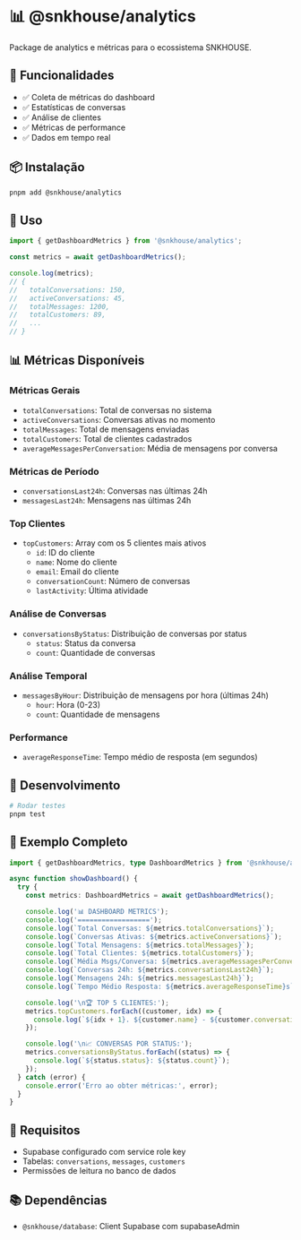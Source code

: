 # 📊 @snkhouse/analytics

Package de analytics e métricas para o ecossistema SNKHOUSE.

## 🎯 Funcionalidades

- ✅ Coleta de métricas do dashboard
- ✅ Estatísticas de conversas
- ✅ Análise de clientes
- ✅ Métricas de performance
- ✅ Dados em tempo real

## 📦 Instalação

```bash
pnpm add @snkhouse/analytics
```

## 🚀 Uso

```typescript
import { getDashboardMetrics } from '@snkhouse/analytics';

const metrics = await getDashboardMetrics();

console.log(metrics);
// {
//   totalConversations: 150,
//   activeConversations: 45,
//   totalMessages: 1200,
//   totalCustomers: 89,
//   ...
// }
```

## 📊 Métricas Disponíveis

### Métricas Gerais
- `totalConversations`: Total de conversas no sistema
- `activeConversations`: Conversas ativas no momento
- `totalMessages`: Total de mensagens enviadas
- `totalCustomers`: Total de clientes cadastrados
- `averageMessagesPerConversation`: Média de mensagens por conversa

### Métricas de Período
- `conversationsLast24h`: Conversas nas últimas 24h
- `messagesLast24h`: Mensagens nas últimas 24h

### Top Clientes
- `topCustomers`: Array com os 5 clientes mais ativos
  - `id`: ID do cliente
  - `name`: Nome do cliente
  - `email`: Email do cliente
  - `conversationCount`: Número de conversas
  - `lastActivity`: Última atividade

### Análise de Conversas
- `conversationsByStatus`: Distribuição de conversas por status
  - `status`: Status da conversa
  - `count`: Quantidade de conversas

### Análise Temporal
- `messagesByHour`: Distribuição de mensagens por hora (últimas 24h)
  - `hour`: Hora (0-23)
  - `count`: Quantidade de mensagens

### Performance
- `averageResponseTime`: Tempo médio de resposta (em segundos)

## 🔧 Desenvolvimento

```bash
# Rodar testes
pnpm test
```

## 📝 Exemplo Completo

```typescript
import { getDashboardMetrics, type DashboardMetrics } from '@snkhouse/analytics';

async function showDashboard() {
  try {
    const metrics: DashboardMetrics = await getDashboardMetrics();

    console.log('📊 DASHBOARD METRICS');
    console.log('==================');
    console.log(`Total Conversas: ${metrics.totalConversations}`);
    console.log(`Conversas Ativas: ${metrics.activeConversations}`);
    console.log(`Total Mensagens: ${metrics.totalMessages}`);
    console.log(`Total Clientes: ${metrics.totalCustomers}`);
    console.log(`Média Msgs/Conversa: ${metrics.averageMessagesPerConversation}`);
    console.log(`Conversas 24h: ${metrics.conversationsLast24h}`);
    console.log(`Mensagens 24h: ${metrics.messagesLast24h}`);
    console.log(`Tempo Médio Resposta: ${metrics.averageResponseTime}s`);

    console.log('\n🏆 TOP 5 CLIENTES:');
    metrics.topCustomers.forEach((customer, idx) => {
      console.log(`${idx + 1}. ${customer.name} - ${customer.conversationCount} conversas`);
    });

    console.log('\n📈 CONVERSAS POR STATUS:');
    metrics.conversationsByStatus.forEach((status) => {
      console.log(`${status.status}: ${status.count}`);
    });
  } catch (error) {
    console.error('Erro ao obter métricas:', error);
  }
}
```

## 🔐 Requisitos

- Supabase configurado com service role key
- Tabelas: `conversations`, `messages`, `customers`
- Permissões de leitura no banco de dados

## 📚 Dependências

- `@snkhouse/database`: Client Supabase com supabaseAdmin
